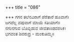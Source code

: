 +++
title = "086"

+++
ಗಗನ ತಲೆನವಿರಾಗೆ ಪೆರೆತಾರೆ ಹೂವಾಗೆ।  
ಜಗವೆಲ್ಲ ವಪುವಾಗೆ ಮಾಯೆ ಸತಿಯಾಗೆ॥  
ನಗುನಗುವ ಬೊಬ್ಬಿಡುವ ಜೀವತಾಂಡವರಸಿಕ।  
ಭಗವಂತ ಶಿವರುದ್ರ - ಮಂಕುತಿಮ್ಮ॥  
